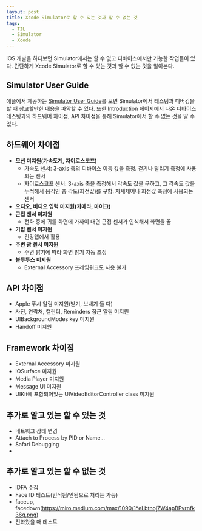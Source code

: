 ```yaml
---
layout: post
title: Xcode Simulator로 할 수 있는 것과 할 수 없는 것
tags:
  - TIL
  - Simulator
  - Xcode
---
```


iOS 개발을 하다보면 Simulator에서는 할 수 없고 디바이스에서만 가능한 작업들이 있다.
간단하게 Xcode Simulator로 할 수 있는 것과 할 수 없는 것을 알아본다.

## Simulator User Guide
애플에서 제공하는 [Simulator User Guide](https://developer.apple.com/library/archive/documentation/IDEs/Conceptual/iOS_Simulator_Guide/TestingontheiOSSimulator/TestingontheiOSSimulator.html)를 보면 Simulator에서 테스팅과 디버깅을 할 때 참고할만한
내용을 파악할 수 있다. 또한 Introduction 페이지에서 나온 디바이스 테스팅과의 하드웨어 차이점, API 차이점을 통해 Simulator에서 할 수 없는 것을 알 수 있다.

## 하드웨어 차이점
- **모션 미지원(가속도계, 자이로스코프)**
   - 가속도 센서: 3-axis 축의 디바이스 이동 값을 측정. 걷기나 달리기 측정에 사용되는 센서
   - 자이로스코프 센서: 3-axis 축을 측정해서 각속도 값을 구하고, 그 각속도 값을 누적해서 움직인 총 각도(회전값)를 구함. 자세제어나 회전값 측정에 사용되는 센서
- **오디오, 비디오 입력 미지원(카메라, 마이크)**
- **근접 센서 미지원**
   - 전화 중에 귀를 화면에 가까이 대면 근접 센서가 인식해서 화면을 끔
- **기압 센서 미지원**
   - 건강앱에서 활용
- **주변 광 센서 미지원**
   - 주변 밝기에 따라 화면 밝기 자동 조정
- **블루투스 미지원**
   - External Accessory 프레임워크도 사용 불가

## API 차이점
- Apple 푸시 알림 미지원(받기, 보내기 둘 다)
- 사진, 연락처, 캘린더, Reminders 접근 알림 미지원
- UIBackgroundModes key 미지원
- Handoff 미지원

## Framework 차이점
- External Accessory 미지원
- IOSurface 미지원
- Media Player 미지원
- Message UI 미지원
- UIKit에 포함되어있는 UIVideoEditorController class 미지원

## 추가로 알고 있는 할 수 있는 것
- 네트워크 상태 변경
- Attach to Process by PID or Name...
- Safari Debugging
- 


## 추가로 알고 있는 할 수 없는 것
- IDFA 수집
- Face ID 테스트(인식됨/안됨으로 처리는 가능)
- faceup, facedown(https://miro.medium.com/max/1090/1*eLbtnoj7W4apBPvrnfk36g.png)
- 전화왔을 때 테스트
